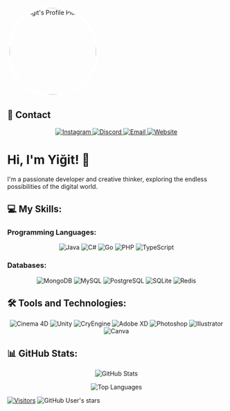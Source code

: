 <div align="center" style="border: 5px solid #fff; border-radius: 50%; overflow: hidden; width: 200px; height: 200px;">
  <img src="https://cdn.discordapp.com/attachments/1180532155886084227/1180612368900829305/images_4.jpg?ex=657e0df3&is=656b98f3&hm=4f4f46a92e2163dbb985ef8e95c53da2e90d485765c3002c8343638a9af921d0" alt="Yiğit's Profile Picture" width="100%" height="auto" />
</div>


## 📱 Contact

<div align="center">
  <a href="https://instagram.com/yigitstack?igshid=OGQ5ZDc2ODk2ZA==" target="_blank">
    <img src="https://img.shields.io/badge/-Instagram-E4405F?style=flat-square&logo=instagram&logoColor=white" alt="Instagram" />
  </a>
  <a href="https://discord.com/users/ozaii1337" target="_blank">
    <img src="https://img.shields.io/badge/-Discord-5865F2?style=flat-square&logo=discord&logoColor=white" alt="Discord" />
  </a>
  <a href="mailto:ozaiiofficial@gmail.com" target="_blank">
    <img src="https://img.shields.io/badge/-Email-D14836?style=flat-square&logo=gmail&logoColor=white" alt="Email" />
  </a>
  <a href="https://www.ozaiitech.com.tr/" target="_blank">
    <img src="https://img.shields.io/badge/-Website-34DB88?style=flat-square&logo=google-chrome&logoColor=white" alt="Website" />
  </a>
</div>



# Hi, I'm Yiğit! 👋

I'm a passionate developer and creative thinker, exploring the endless possibilities of the digital world.


## 💻 My Skills:

### Programming Languages:

<p align="center">
  <img src="https://img.shields.io/badge/-Java-007396?style=flat-square&logo=java" alt="Java" />
  <img src="https://img.shields.io/badge/-C%23-239120?style=flat-square&logo=c-sharp" alt="C#" />
  <img src="https://img.shields.io/badge/-Go-00ADD8?style=flat-square&logo=go&logoColor=white" alt="Go" />
  <img src="https://img.shields.io/badge/-PHP-777BB4?style=flat-square&logo=php&logoColor=white" alt="PHP" />
  <img src="https://img.shields.io/badge/-TypeScript-3178C6?style=flat-square&logo=typescript&logoColor=white" alt="TypeScript" />
</p>


### Databases:

<p align="center">
  <img src="https://img.shields.io/badge/-MongoDB-47A248?style=flat-square&logo=mongodb&logoColor=white" alt="MongoDB" />
  <img src="https://img.shields.io/badge/-MySQL-4479A1?style=flat-square&logo=mysql&logoColor=white" alt="MySQL" />
  <img src="https://img.shields.io/badge/-PostgreSQL-336791?style=flat-square&logo=postgresql&logoColor=white" alt="PostgreSQL" />
  <img src="https://img.shields.io/badge/-SQLite-003B57?style=flat-square&logo=sqlite&logoColor=white" alt="SQLite" />
  <img src="https://img.shields.io/badge/-Redis-DC382D?style=flat-square&logo=redis&logoColor=white" alt="Redis" />
</p>

## 🛠️ Tools and Technologies:

<p align="center">
  <img src="https://img.shields.io/badge/-Cinema_4D-05141E?style=flat-square&logo=cinema-4d&logoColor=white" alt="Cinema 4D" />
  <img src="https://img.shields.io/badge/-Unity-000000?style=flat-square&logo=unity&logoColor=white" alt="Unity" />
  <img src="https://img.shields.io/badge/-CryEngine-000000?style=flat-square&logo=cryengine&logoColor=white" alt="CryEngine" />
  <img src="https://img.shields.io/badge/-Adobe_XD-FF26BE?style=flat-square&logo=adobe-xd&logoColor=white" alt="Adobe XD" />
  <img src="https://img.shields.io/badge/-Photoshop-31A8FF?style=flat-square&logo=adobe-photoshop&logoColor=white" alt="Photoshop" />
  <img src="https://img.shields.io/badge/-Illustrator-FF9A00?style=flat-square&logo=adobe-illustrator&logoColor=white" alt="Illustrator" />
  <img src="https://img.shields.io/badge/-Canva-00C4CC?style=flat-square&logo=canva&logoColor=white" alt="Canva" />
</p>

## 📊 GitHub Stats:

<p align="center">
  <img src="https://github-readme-stats.vercel.app/api?username=ozaiithejava&show_icons=true&count_private=true&theme=nord" alt="GitHub Stats" />
</p>

<p align="center">
  <img src="https://github-readme-stats.vercel.app/api/top-langs/?username=ozaiithejava&layout=compact&theme=nord" alt="Top Languages" />
</p>

[![Visitors](https://api.visitorbadge.io/api/visitors?path=ozaiithejava&label=VISITORS&labelColor=%23ba68c8&countColor=%23263759&style=flat-square&labelStyle=none)](https://visitorbadge.io/status?path=ozaiithejava)
![GitHub User's stars](https://img.shields.io/github/stars/ozaiithejava?style=flat-square&logo=github&logoColor=white&label=My%20Star'S&labelColor=black&color=purple)
